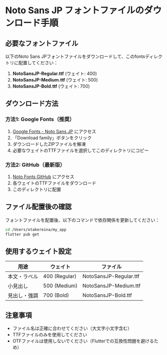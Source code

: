 # Noto Sans JP フォントファイルのダウンロード手順

## 必要なフォントファイル

以下のNoto Sans JPフォントファイルをダウンロードして、このfontsディレクトリに配置してください：

1. **NotoSansJP-Regular.ttf** (ウェイト: 400)
2. **NotoSansJP-Medium.ttf** (ウェイト: 500) 
3. **NotoSansJP-Bold.ttf** (ウェイト: 700)

## ダウンロード方法

### 方法1: Google Fonts（推奨）
1. [Google Fonts - Noto Sans JP](https://fonts.google.com/noto/specimen/Noto+Sans+JP) にアクセス
2. 「Download family」ボタンをクリック
3. ダウンロードしたZIPファイルを解凍
4. 必要なウェイトのTTFファイルを選択してこのディレクトリにコピー

### 方法2: GitHub（最新版）
1. [Noto Fonts GitHub](https://github.com/googlefonts/noto-fonts/tree/main/hinted/ttf/NotoSansJP) にアクセス
2. 各ウェイトのTTFファイルをダウンロード
3. このディレクトリに配置

## ファイル配置後の確認

フォントファイルを配置後、以下のコマンドで依存関係を更新してください：

```bash
cd /Users/otakereina/my_app
flutter pub get
```

## 使用するウェイト設定

| 用途 | ウェイト | ファイル |
|------|----------|----------|
| 本文・ラベル | 400 (Regular) | NotoSansJP-Regular.ttf |
| 小見出し | 500 (Medium) | NotoSansJP-Medium.ttf |
| 見出し・強調 | 700 (Bold) | NotoSansJP-Bold.ttf |

## 注意事項

- ファイル名は正確に合わせてください（大文字小文字含む）
- TTFファイルのみを使用してください
- OTFファイルは使用しないでください（Flutterでの互換性問題を避けるため）